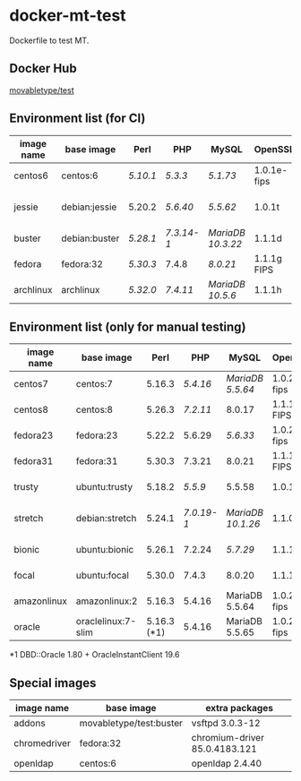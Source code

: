 # docker-mt-test
Dockerfile to test MT.

## Docker Hub

[movabletype/test](https://hub.docker.com/r/movabletype/test)

## Environment list (for CI)

|image name|base image|Perl|PHP|MySQL|OpenSSL|End of Life|
|-|-|-|-|-|-|-|
|centos6|centos:6|*5.10.1*|*5.3.3*|*5.1.73*|1.0.1e-fips|2020-11|
|jessie|debian:jessie|5.20.2|*5.6.40*|*5.5.62*|1.0.1t|2020-06 (LTS)|
|buster|debian:buster|*5.28.1*|*7.3.14-1*|*MariaDB 10.3.22*|1.1.1d|2022-01|
|fedora|fedora:32|*5.30.3*|7.4.8|*8.0.21*|1.1.1g FIPS|-|
|archlinux|archlinux|*5.32.0*|*7.4.11*|*MariaDB 10.5.6*|1.1.1h|-|

## Environment list (only for manual testing)

|image name|base image|Perl|PHP|MySQL|OpenSSL|End of Life|
|-|-|-|-|-|-|-|
|centos7|centos:7|5.16.3|*5.4.16*|*MariaDB 5.5.64*|1.0.2k-fips|2024-06|
|centos8|centos:8|5.26.3|*7.2.11*|8.0.17|1.1.1c FIPS|2029-03|
|fedora23|fedora:23|5.22.2|5.6.29|*5.6.33*|1.0.2j-fips|2016-12|
|fedora31|fedora:31|5.30.3|7.3.21|8.0.21|1.1.1g FIPS|-|
|trusty|ubuntu:trusty|5.18.2|*5.5.9*|5.5.58|1.0.1f|2019-04|
|stretch|debian:stretch|5.24.1|*7.0.19-1*|*MariaDB 10.1.26*|1.1.0l|2022-01 (LTS)|
|bionic|ubuntu:bionic|5.26.1|7.2.24|*5.7.29*|1.1.1|2023-04|
|focal|ubuntu:focal|5.30.0|7.4.3|8.0.20|1.1.1f|2025-04|
|amazonlinux|amazonlinux:2|5.16.3|5.4.16|MariaDB 5.5.64|1.0.2k-fips|-|
|oracle|oraclelinux:7-slim|5.16.3 (\*1)|5.4.16|MariaDB 5.5.65|1.0.2k-fips|-|

\*1 DBD::Oracle 1.80 + OracleInstantClient 19.6

## Special images

|image name|base image|extra packages|
|-|-|-|
|addons|movabletype/test:buster|vsftpd 3.0.3-12|
|chromedriver|fedora:32|chromium-driver 85.0.4183.121|
|openldap|centos:6|openldap 2.4.40|
